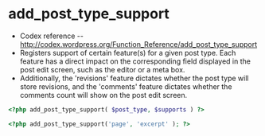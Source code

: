 # add_post_type_support
- Codex reference -- http://codex.wordpress.org/Function_Reference/add_post_type_support
- Registers support of certain feature(s) for a given post type. Each feature has a direct impact on the corresponding field displayed in the post edit screen, such as the editor or a meta box. 
- Additionally, the 'revisions' feature dictates whether the post type will store revisions, and the 'comments' feature dictates whether the comments count will show on the post edit screen.

```php
<?php add_post_type_support( $post_type, $supports ) ?>
```

```php
<?php add_post_type_support('page', 'excerpt' ); ?>
```